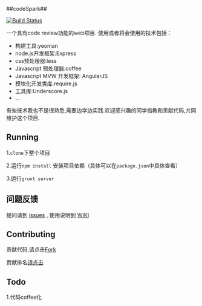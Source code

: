 ##codeSpark##

[![Build Status](https://travis-ci.org/devqin/codespark.png)](https://travis-ci.org/devqin/codespark)

一个具有code review功能的web项目.
使用或者将会使用的技术包括：
> 
- 构建工具:yeoman
- node.js开发框架:Express
- css预处理器:less
- Javascript 预处理器:coffee
- Javascript MVW 开发框架: AngularJS
- 模块化开发类库:require.js
- 工具库:Underscore.js
- ...

有些技术我也不是很熟悉,需要边学边实践.欢迎感兴趣的同学指教和贡献代码,共同维护这个项目.

## Running ##

1.`clone`下整个项目

2.运行`npm install` 安装项目依赖（具体可以在`package.json`中具体查看）

3.运行`grunt server`



## 问题反馈 ##

提问请到 [issues](https://github.com/devqin/codespark/issues) , 使用说明到 [WIKI](https://github.com/devqin/codespark/wiki)

## Contributing ##

贡献代码,请点击[Fork](https://github.com/devqin/codespark/fork "Fork")

贡献排名[请点击](https://github.com/devqin/codespark/graphs/contributors)

## Todo ##

1.代码coffee化










